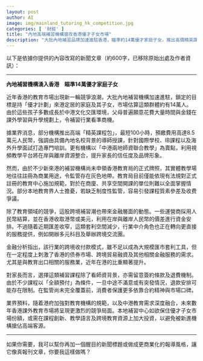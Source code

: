 ```yaml
---
layout: post
author: AI
image: img/mainland_tutoring_hk_competition.jpg
categories: [ '財經' ]
title: "內地高端補習機構搶攻香港優才子女市場"  
description: "大批內地補習品牌加速進駐香港，瞄準約14萬優才家庭子女，推出高價精英課程搶佔市場，高端師資、中港聯合教學成賣點，但監管灰色地帶與退費爭議引發業界關注。"  "
---
```

以下是依據你提供的內容改寫的新聞文章（約600字，已移除原始出處及作者資訊）：  

---

**內地補習機構湧入香港　瞄準14萬優才家庭子女**  

近年香港的教育市場出現新一輪競爭浪潮，大批內地補習機構加速進駐，鎖定的目標是持「優才計劃」來港定居的家庭及其子女，市場估算這類群體約有14萬人。由於這些孩子多數成長於中港文化交匯環境，父母普遍願意花費大量時間與金錢在課外學習與升學規劃上，令補習行業看準商機。  

據業界消息，部分機構推出高端「精英課程包」，最短100小時，預繳費用高達8.5萬元人民幣，強調由具備內地名校背景的導師授課，針對國際學校、IB課程以及海外升學面試打造專門培訓。更有機構以「中港兩地師資聯合教學」為賣點，利用視頻教學平台將在岸與離岸資源整合，提升家長的信任度及品牌形象。  

然而，由於不少新來港的補習機構尚未申領香港教育局的正式牌照，其實體教學場地往往註冊為商業用途，令監管存在灰色地帶。教育局目前僅能依現有法規對正式註冊的教育中心施加規範，對於在商廈、共享空間開課的單位則難以全面掌握情況。部分本地教育界人士擔憂，若缺乏制度性監管，容易引發課程質素參差及收费爭議。  

除了教育領域的競爭，這股跨境補習潮也帶來金融層面的動態。一些運營商採用人民幣結算，並在香港收取港幣或美元，利用在岸與離岸人民幣的價差進行資金安排。不過隨着近期匯差收窄，這類套利空間減少，行業中介角色也正在轉向更直接的服務提供，例如開辦多元科目及舉辦跨境交流團。  

金融分析指出，該行業的跨境收付款模式，雖不足以成為大規模匯市套利工具，但在一定程度上刺激了香港的债券市場、跨境貿易融資及其他相關金融服務的需求。尤其是與教育出口相關的服務業，近年在港的比重顯著提升。  

對家長而言，選擇這類補習課程除了看師資背景，亦需留意簽約條款及退費機制。由於不少課程以「全額預付」為條件，一旦中途不滿意或有突發情況，退款安排可能存在限制。在監管尚未完全覆蓋前，消費者保護更多依靠合約精神與市場口碑。  

業界預料，隨着港府加強對教育機構的規範，以及中港教育需求深度融合，未來數年香港課外教育市場將呈現更激烈的競爭局面。本地補習中心如欲保住優才子女市場份額，或需在課程創新、教學語言及跨境教育資源上加大投資，以避免被新進機構搶佔高端客源。  

---

如果你需要，我可以幫你再加一個醒目的新聞標題或做成更商業化的報導風格，讓它像真報刊文章，你要我這樣做嗎？
